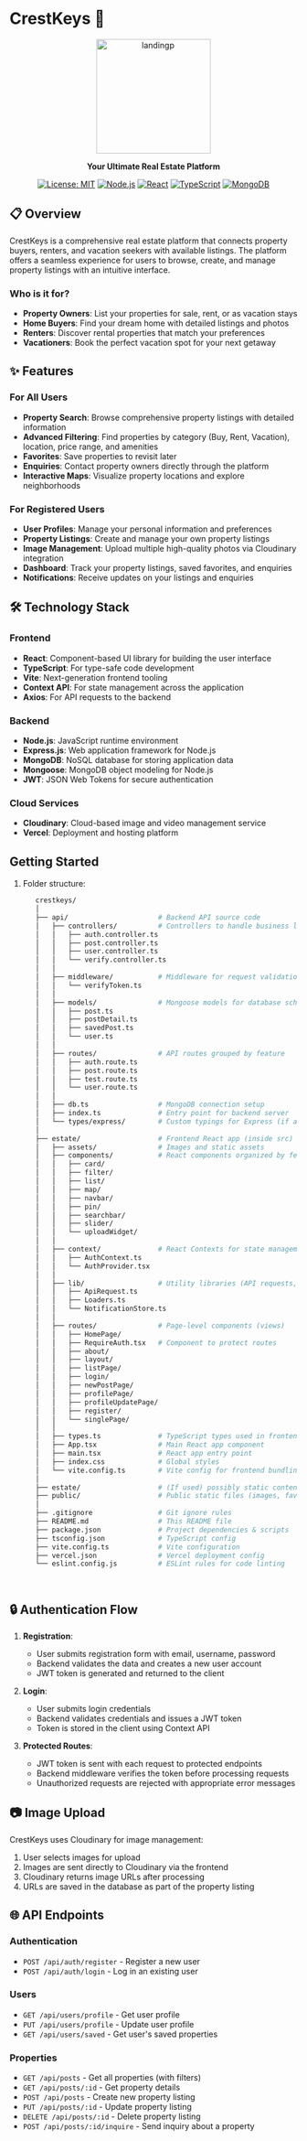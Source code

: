 # CrestKeys 🏡

<div align="center">
  
<img src="https://github.com/user-attachments/assets/31000bb5-2c9b-4089-a4a4-d0c56164dba1" alt="landingp" width="200" height="200"/>



**Your Ultimate Real Estate Platform**

[![License: MIT](https://img.shields.io/badge/License-MIT-blue.svg)](https://opensource.org/licenses/MIT)
[![Node.js](https://img.shields.io/badge/Node.js-v14+-green.svg)](https://nodejs.org/)
[![React](https://img.shields.io/badge/React-v18-blue.svg)](https://reactjs.org/)
[![TypeScript](https://img.shields.io/badge/TypeScript-v4-blue.svg)](https://www.typescriptlang.org/)
[![MongoDB](https://img.shields.io/badge/MongoDB-v5-green.svg)](https://www.mongodb.com/)

</div>

## 📋 Overview

CrestKeys is a comprehensive real estate platform that connects property buyers, renters, and vacation seekers with available listings. The platform offers a seamless experience for users to browse, create, and manage property listings with an intuitive interface.

### Who is it for?

- **Property Owners**: List your properties for sale, rent, or as vacation stays
- **Home Buyers**: Find your dream home with detailed listings and photos
- **Renters**: Discover rental properties that match your preferences
- **Vacationers**: Book the perfect vacation spot for your next getaway

## ✨ Features

### For All Users
- **Property Search**: Browse comprehensive property listings with detailed information
- **Advanced Filtering**: Find properties by category (Buy, Rent, Vacation), location, price range, and amenities
- **Favorites**: Save properties to revisit later
- **Enquiries**: Contact property owners directly through the platform
- **Interactive Maps**: Visualize property locations and explore neighborhoods

### For Registered Users
- **User Profiles**: Manage your personal information and preferences
- **Property Listings**: Create and manage your own property listings
- **Image Management**: Upload multiple high-quality photos via Cloudinary integration
- **Dashboard**: Track your property listings, saved favorites, and enquiries
- **Notifications**: Receive updates on your listings and enquiries

## 🛠️ Technology Stack

### Frontend
- **React**: Component-based UI library for building the user interface
- **TypeScript**: For type-safe code development
- **Vite**: Next-generation frontend tooling
- **Context API**: For state management across the application
- **Axios**: For API requests to the backend

### Backend
- **Node.js**: JavaScript runtime environment
- **Express.js**: Web application framework for Node.js
- **MongoDB**: NoSQL database for storing application data
- **Mongoose**: MongoDB object modeling for Node.js
- **JWT**: JSON Web Tokens for secure authentication

### Cloud Services
- **Cloudinary**: Cloud-based image and video management service
- **Vercel**: Deployment and hosting platform

## Getting Started

1. Folder structure:
   ```bash
      crestkeys/
      │
      ├── api/                      # Backend API source code
      │   ├── controllers/          # Controllers to handle business logic
      │   │   ├── auth.controller.ts
      │   │   ├── post.controller.ts
      │   │   ├── user.controller.ts
      │   │   └── verify.controller.ts
      │   │
      │   ├── middleware/           # Middleware for request validation and auth
      │   │   └── verifyToken.ts
      │   │
      │   ├── models/               # Mongoose models for database schemas
      │   │   ├── post.ts
      │   │   ├── postDetail.ts
      │   │   ├── savedPost.ts
      │   │   └── user.ts
      │   │
      │   ├── routes/               # API routes grouped by feature
      │   │   ├── auth.route.ts
      │   │   ├── post.route.ts
      │   │   ├── test.route.ts
      │   │   └── user.route.ts
      │   │
      │   ├── db.ts                 # MongoDB connection setup
      │   ├── index.ts              # Entry point for backend server
      │   └── types/express/        # Custom typings for Express (if any)
      │
      ├── estate/                   # Frontend React app (inside src)
      │   ├── assets/               # Images and static assets
      │   ├── components/           # React components organized by feature
      │   │   ├── card/
      │   │   ├── filter/
      │   │   ├── list/
      │   │   ├── map/
      │   │   ├── navbar/
      │   │   ├── pin/
      │   │   ├── searchbar/
      │   │   ├── slider/
      │   │   └── uploadWidget/
      │   │
      │   ├── context/              # React Contexts for state management (e.g. Auth)
      │   │   ├── AuthContext.ts
      │   │   └── AuthProvider.tsx
      │   │
      │   ├── lib/                  # Utility libraries (API requests, loaders, notifications)
      │   │   ├── ApiRequest.ts
      │   │   ├── Loaders.ts
      │   │   └── NotificationStore.ts
      │   │
      │   ├── routes/               # Page-level components (views)
      │   │   ├── HomePage/
      │   │   ├── RequireAuth.tsx   # Component to protect routes
      │   │   ├── about/
      │   │   ├── layout/
      │   │   ├── listPage/
      │   │   ├── login/
      │   │   ├── newPostPage/
      │   │   ├── profilePage/
      │   │   ├── profileUpdatePage/
      │   │   ├── register/
      │   │   └── singlePage/
      │   │
      │   ├── types.ts              # TypeScript types used in frontend
      │   ├── App.tsx               # Main React app component
      │   ├── main.tsx              # React app entry point
      │   ├── index.css             # Global styles
      │   └── vite.config.ts        # Vite config for frontend bundling
      │
      ├── estate/                   # (If used) possibly static content or deployment related
      ├── public/                   # Public static files (images, favicon, etc.)
      │
      ├── .gitignore                # Git ignore rules
      ├── README.md                 # This README file
      ├── package.json              # Project dependencies & scripts
      ├── tsconfig.json             # TypeScript config
      ├── vite.config.ts            # Vite configuration
      ├── vercel.json               # Vercel deployment config
      └── eslint.config.js          # ESLint rules for code linting




## 🔒 Authentication Flow

1. **Registration**:
   * User submits registration form with email, username, password
   * Backend validates the data and creates a new user account
   * JWT token is generated and returned to the client

2. **Login**:
   * User submits login credentials
   * Backend validates credentials and issues a JWT token
   * Token is stored in the client using Context API

3. **Protected Routes**:
   * JWT token is sent with each request to protected endpoints
   * Backend middleware verifies the token before processing requests
   * Unauthorized requests are rejected with appropriate error messages

## 📷 Image Upload

CrestKeys uses Cloudinary for image management:

1. User selects images for upload
2. Images are sent directly to Cloudinary via the frontend
3. Cloudinary returns image URLs after processing
4. URLs are saved in the database as part of the property listing

## 🌐 API Endpoints

### Authentication
* `POST /api/auth/register` - Register a new user
* `POST /api/auth/login` - Log in an existing user

### Users
* `GET /api/users/profile` - Get user profile
* `PUT /api/users/profile` - Update user profile
* `GET /api/users/saved` - Get user's saved properties

### Properties
* `GET /api/posts` - Get all properties (with filters)
* `GET /api/posts/:id` - Get property details
* `POST /api/posts` - Create new property listing
* `PUT /api/posts/:id` - Update property listing
* `DELETE /api/posts/:id` - Delete property listing
* `POST /api/posts/:id/inquire` - Send inquiry about a property






